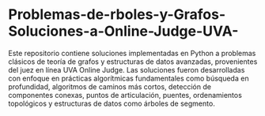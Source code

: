 # Problemas-de-rboles-y-Grafos-Soluciones-a-Online-Judge-UVA-
Este repositorio contiene soluciones implementadas en Python a problemas clásicos de teoría de grafos y estructuras de datos avanzadas, provenientes del juez en línea UVA Online Judge. Las soluciones fueron desarrolladas con enfoque en prácticas algorítmicas fundamentales como búsqueda en profundidad, algoritmos de caminos más cortos, detección de componentes conexas, puntos de articulación, puentes, ordenamientos topológicos y estructuras de datos como árboles de segmento.
